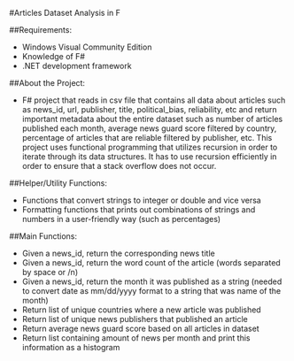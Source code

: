 #Articles Dataset Analysis in F


##Requirements:

* Windows Visual Community Edition
* Knowledge of F#
* .NET development framework

##About the Project:

* F# project that reads in csv file that contains all data about articles such as news_id, url, publisher, title, political_bias, reliability, etc and return important metadata about the entire dataset such as number of articles published each month, average news guard score filtered by country, percentage of articles that are reliable filtered by publisher, etc.
This project uses functional programming that utilizes recursion in order to iterate through its data structures. It has to use recursion efficiently in order to ensure that a stack overflow does not occur.

##Helper/Utility Functions:
* Functions that convert strings to integer or double and vice versa
* Formatting functions that prints out combinations of strings and numbers in a user-friendly way (such as percentages)

##Main Functions:
* Given a news_id, return the corresponding news title
* Given a news_id, return the word count of the article (words separated by space or /n)
* Given a news_id, return the month it was published as a string (needed to convert date as mm/dd/yyyy format to a string that was name of the month)
* Return list of unique countries where a new article was published
* Return list of unique news publishers that published an article
* Return average news guard score based on all articles in dataset
* Return list containing amount of news per month and print this information as a histogram
